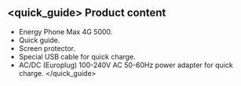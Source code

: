 ## <quick_guide> Product content

* Energy Phone Max 4G 5000.
* Quick guide.
* Screen protector.
* Special USB cable for quick charge.
* AC/DC (Europlug) 100-240V AC 50-60Hz power adapter for quick charge.
</quick_guide>

